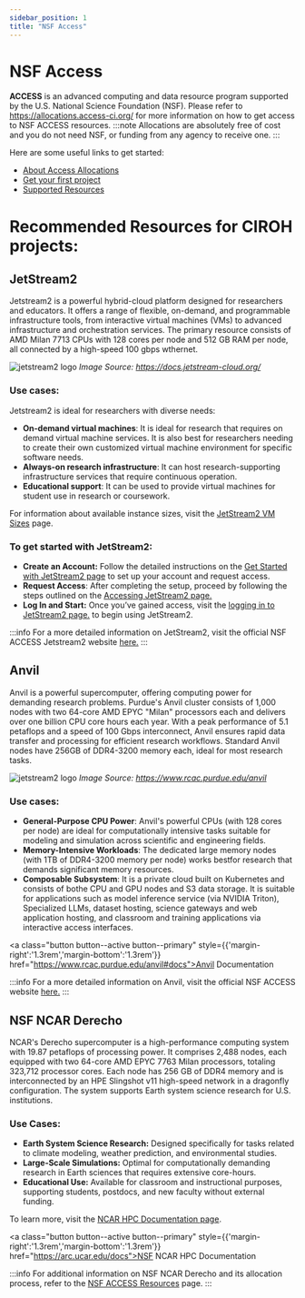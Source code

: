 ```yaml
---
sidebar_position: 1
title: "NSF Access"
---
```

# NSF Access
**ACCESS** is an advanced computing and data resource program supported by the U.S. National Science Foundation (NSF). Please refer to https://allocations.access-ci.org/ for more information on how to get access to NSF ACCESS resources. 
:::note
Allocations are absolutely free of cost and you do not need NSF, or funding from any agency to receive one. 
:::

Here are some useful links to get started:

- [About Access Allocations](https://allocations.access-ci.org/get-involved)
- [Get your first project](https://allocations.access-ci.org/get-your-first-project)
- [Supported Resources](https://allocations.access-ci.org/resources)


# Recommended Resources for CIROH projects:

 ## JetStream2

Jetstream2 is a powerful hybrid-cloud platform designed for researchers and educators. It offers a range of flexible, on-demand, and programmable infrastructure tools, from interactive virtual machines (VMs) to advanced infrastructure and orchestration services. The primary resource consists of AMD Milan 7713 CPUs with 128 cores per node and 512 GB RAM per node, all connected by a high-speed 100 gbps wthernet.

<div className="col col--6">
				<img src="https://docs.jetstream-cloud.org/images/JS2-Logo-Transparent.png" alt="jetstream2 logo"/>
				<i>Image Source: <a href="https://docs.jetstream-cloud.org/">https://docs.jetstream-cloud.org/</a> </i>
</div>

### Use cases:

Jetstream2 is ideal for researchers with diverse needs:

- **On-demand virtual machines**: It is ideal for research that requires on demand virtual machine services. It is also best for researchers needing to create their own customized virtual machine environment for specific software needs.
- **Always-on research infrastructure**: It can host research-supporting infrastructure services that require continuous operation.
- **Educational support**: It can be used to provide virtual machines for student use in research or coursework.

For information about available instance sizes, visit the [JetStream2 VM Sizes](https://docs.jetstream-cloud.org/general/vmsizes/) page.

### To get started with JetStream2:
- **Create an Account:** Follow the detailed instructions on the [Get Started with JetStream2 page](https://jetstream-cloud.org/get-started/index.html) to set up your account and request access.<br />
- **Request Access**: After completing the setup, proceed by following the steps outlined on the [Accessing JetStream2 page.](./access) <br />
- **Log In and Start:** Once you’ve gained access, visit the [logging in to JetStream2 page.](https://docs.jetstream-cloud.org/getting-started/login/) to begin using JetStream2.

:::info
For a more detailed information on JetStream2, visit the official NSF ACCESS Jetstream2 website <a href="https://docs.jetstream-cloud.org/">here.</a>
:::

## Anvil 
Anvil is a powerful supercomputer, offering computing power for demanding research problems. Purdue's Anvil cluster consists of 1,000 nodes with two 64-core AMD EPYC "Milan" processors each and delivers over one billion CPU core hours each year. With a peak performance of 5.1 petaflops and a speed of 100 Gbps interconnect, Anvil ensures rapid data transfer and processing for efficient research workflows. Standard Anvil nodes have 256GB of DDR4-3200 memory each, ideal for most research tasks.


<div className="col col--6">
				<img src="https://www.rcac.purdue.edu/files/anvil/Anvil_cummulative_8-2024_stats_only%20%281%29.png" alt="jetstream2 logo"/>
				<i>Image Source: <a href="https://www.rcac.purdue.edu/anvil">https://www.rcac.purdue.edu/anvil</a> </i>
</div>

### Use cases:
- **General-Purpose CPU Power**: Anvil's powerful CPUs (with 128 cores per node) are ideal for computationally intensive tasks suitable for modeling and simulation across scientific and engineering fields.
- **Memory-Intensive Workloads**: The dedicated large memory nodes (with 1TB of DDR4-3200 memory per node) works bestfor research that demands significant memory resources.
- **Composable Subsystem**: It is a private cloud built on Kubernetes and consists of bothe CPU and GPU nodes and S3 data storage. It is suitable for applications such as model inference service (via NVIDIA Triton), Specialized LLMs, dataset hosting, science gateways and web application hosting, and classroom and training applications via interactive access interfaces.

<a class="button button--active button--primary" style={{'margin-right':'1.3rem','margin-bottom':'1.3rem'}}  href="https://www.rcac.purdue.edu/anvil#docs">Anvil Documentation</a>


:::info
For a more detailed information on Anvil, visit the official NSF ACCESS website <a href="https://allocations.access-ci.org/resources">here.</a>
:::


## NSF NCAR Derecho

NCAR's Derecho supercomputer is a high-performance computing system with 19.87 petaflops of processing power. It comprises 2,488 nodes, each equipped with two 64-core AMD EPYC 7763 Milan processors, totaling 323,712 processor cores. Each node has 256 GB of DDR4 memory and is interconnected by an HPE Slingshot v11 high-speed network in a dragonfly configuration. The system supports Earth system science research for U.S. institutions.

### Use Cases:
- **Earth System Science Research:** Designed specifically for tasks related to climate modeling, weather prediction, and environmental studies.  
- **Large-Scale Simulations:** Optimal for computationally demanding research in Earth sciences that requires extensive core-hours.  
- **Educational Use:** Available for classroom and instructional purposes, supporting students, postdocs, and new faculty without external funding.


To learn more, visit the [NCAR HPC Documentation page](https://arc.ucar.edu/docs).

<a class="button button--active button--primary" style={{'margin-right':'1.3rem','margin-bottom':'1.3rem'}}  href="https://arc.ucar.edu/docs">NSF NCAR HPC Documentation</a>


:::info
For additional information on NSF NCAR Derecho and its allocation process, refer to the [NSF ACCESS Resources](https://allocations.access-ci.org/resources) page.
:::

